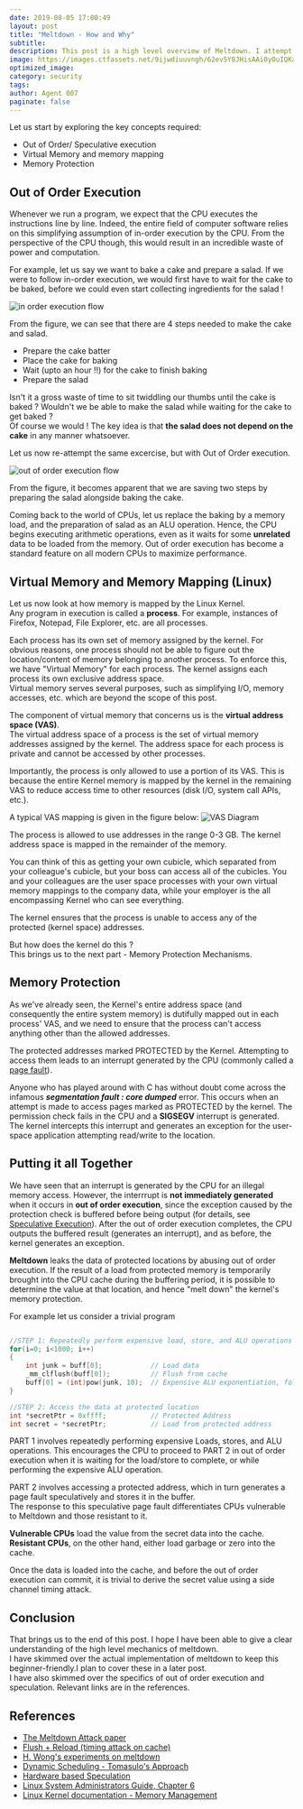 ```yaml
---
date: 2019-08-05 17:00:49
layout: post
title: "Meltdown - How and Why"
subtitle: 
description: This post is a high level overview of Meltdown. I attempt to explain the nuts and bolts of meltdown without diving into too much technical detail. Only a minimal knowledge of computers is required.
image: https://images.ctfassets.net/9ijwdiuuvngh/62ev5Y8JHisAAi0yOuIQKa/5c5e3850d98b8f841cecfc66930c81c4/BP_Meltdown-Spectre.png
optimized_image:
category: security
tags:
author: Agent 007
paginate: false
---
```


Let us start by exploring the key concepts required:
- Out of Order/ Speculative execution
- Virtual Memory and memory mapping
- Memory Protection


## Out of Order Execution
Whenever we run a program, we expect that the CPU executes the instructions line by line. Indeed, the entire field of computer software relies on this simplifying assumption of in-order execution by the CPU. From the perspective of the CPU though, this would result in an incredible waste of power and computation.

For example, let us say we want to bake a cake and prepare a salad. If we were to follow in-order execution, we would first have to wait for the cake to be baked, before we could even start collecting ingredients for the salad !

![in order execution flow](/assets/img/Meltdown/In_order_cropped.png "Fig 1. In-Order Execution")

From the figure, we can see that there are 4 steps needed to make the cake and salad.
- Prepare the cake batter
- Place the cake for baking
- Wait (upto an hour !!) for the cake to finish baking
- Prepare the salad

Isn't it a gross waste of time to sit twiddling our thumbs until the cake is baked ?
Wouldn't we be able to make the salad while waiting for the cake to get baked ?<br>
Of course we would ! The key idea is that **the salad does not depend on the cake** in any manner whatsoever.

Let us now re-attempt the same excercise, but with Out of Order execution.

![out of order execution flow](/assets/img/Meltdown/out_order.png "Fig 2. Out-of-Order Execution")


From the figure, it becomes apparent that we are saving two steps by preparing the salad alongside baking the cake.

Coming back to the world of CPUs, let us replace the baking by a memory load, and the preparation of salad
as an ALU operation. Hence, the CPU begins executing arithmetic operations, even as it waits for some **unrelated** data to be loaded from the memory.
Out of order execution has become a standard feature on all modern CPUs to maximize performance.

## Virtual Memory and Memory Mapping (Linux)

Let us now look at how memory is mapped by the Linux Kernel.<br>
Any program in execution is called a **process**.
For example, instances of Firefox, Notepad, File Explorer, etc. are all processes.

Each process has its own set of memory assigned by the kernel. For obvious reasons, one process should not be able to figure out
the location/content of memory belonging to another process. 
To enforce this, we have "Virtual Memory" for each process. The kernel
assigns each process its own exclusive address space.<br>
Virtual memory serves several purposes, such as simplifying I/O, memory accesses, etc. which are beyond the scope of this post.

The component of virtual memory that concerns us is the **virtual address space (VAS)**.<br>
The virtual address space of a process is the set of virtual memory addresses assigned by the kernel.
The address space for each process is private and cannot be accessed by other processes.

Importantly, the process is only allowed to use a portion of its VAS. This is because the entire Kernel memory is mapped by the kernel in the remaining VAS to reduce access time to other resources (disk I/O, system call APIs, etc.).

A typical VAS mapping is given in the figure below:
![VAS Diagram](/assets/img/Meltdown/VAS.jpg "Fig 3. Typical Virtual Address Space of a process in Linux")

The process is allowed to use addresses in the range 0-3 GB. The kernel address space is mapped in the remainder of the memory.

You can think of this as getting your own cubicle, which separated from your colleague's cubicle, but your
boss can access all of the cubicles.
You and your colleagues are the user space processes with your own virtual memory mappings to the company
data, while your employer is the all encompassing Kernel who can see everything.

The kernel ensures that the process is unable to access any of the protected (kernel space) addresses.

 But how does the kernel do this ?<br>
This brings us to the next part - Memory Protection Mechanisms.

## Memory Protection

As we've already seen, the Kernel's entire address space (and consequently the entire system memory) is dutifully mapped out in each process' VAS, and we need to ensure that the process can't access anything other than the allowed addresses.

The protected addresses marked PROTECTED by the Kernel. Attempting to access them leads to an interrupt generated by the CPU (commonly called a [page fault](https://en.wikipedia.org/wiki/Page_fault)).  

Anyone who has played around with C has without doubt come across the infamous ***segmentation fault : core dumped*** error. This occurs when an attempt is made to access pages marked as PROTECTED by the kernel. The permission check fails in the CPU and a **SIGSEGV** interrupt is generated. The kernel intercepts this interrupt and generates an exception for the user-space application attempting read/write to the location.

## Putting it all Together

We have seen that an interrupt is generated by the CPU for an illegal memory access. However, the interrrupt is
**not immediately generated** when it occurs in **out of order execution**, since the exception caused by the protection check
is buffered before being output (for details, see [Speculative Execution](https://www.youtube.com/watch?v=KD8ZiHpbqkk)).
After the out of order execution completes, the CPU outputs the buffered result (generates an interrupt),
and as before, the kernel generates an exception.

 **Meltdown** leaks the data of protected locations by abusing out of order execution. If the result of a load from protected memory is temporarily brought into the CPU cache during the buffering period, it is possible to determine the value at that location, and hence "melt down" the kernel's memory protection.

 For example let us consider a trivial program

 ```c

 //STEP 1: Repeatedly perform expensive load, store, and ALU operations
 for(i=0; i<1000; i++)
 {
     int junk = buff[0];            // Load data
     _mm_clflush(buff[0]);          // Flush from cache
     buff[0] = (int)pow(junk, 10);  // Expensive ALU exponentiation, followed by store operation
 }
 
 //STEP 2: Access the data at protected location
 int *secretPtr = 0xffff;           // Protected Address
 int secret = *secretPtr;           // Load from protected address

 ```

PART 1 involves repeatedly performing expensive Loads, stores, and ALU operations. This encourages the CPU to proceed to PART 2 in out of order execution when it is waiting for the load/store to complete, or while performing the expensive ALU operation.

PART 2 involves accessing a protected address, which in turn generates a page fault speculatively and stores it in the buffer.<br>
The response to this speculative page fault differentiates CPUs vulnerable to Meltdown and those resistant to it.

**Vulnerable CPUs** load the value from the secret data into the cache.  
**Resistant CPUs**, on the other hand, either load garbage or zero into the cache.

Once the data is loaded into the cache, and before the out of order execution can commit, it is trivial to derive the secret value using a side channel timing attack.

## Conclusion

That brings us to the end of this post. I hope I have been able to give a clear understanding of
the high level mechanics of meltdown.<br>
I have skimmed over the actual implementation of meltdown to keep this beginner-friendly.I plan to cover these in a later post.<br>
I have also skimmed over the specifics of out of order execution and speculation. Relevant links are in the references.

## References

- [The Meltdown Attack paper](https://meltdownattack.com/meltdown.pdf)
- [Flush + Reload (timing attack on cache)](https://eprint.iacr.org/2013/448.pdf)
- [H. Wong's experiments on meltdown](http://blog.stuffedcow.net/2018/05/meltdown-microarchitecture/)
- [Dynamic Scheduling - Tomasulo's Approach](https://www.cc.gatech.edu/~milos/Teaching/CS6290F07/4_Tomasulo.pdf)
- [Hardware based Speculation](https://www.eecs.yorku.ca/course_archive/2006-07/F/4201/ILP4_Spec.pdf)
- [Linux System Administrators Guide, Chapter 6](https://www.tldp.org/LDP/sag/html/memory-management.html)
- [Linux Kernel documentation - Memory Management](https://www.kernel.org/doc/html/latest/admin-guide/mm/index.html)
